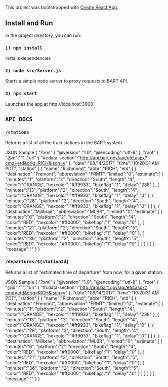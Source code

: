 This project was bootstrapped with [Create React App](https://github.com/facebook/create-react-app).

## Install and Run

In the project directory, you can run:

### `1) npm install`

Installs dependencies

### `2) node src/Server.js`


Starts a simple node server to proxy requests to BART API.


### `3) npm start`

Launches the app at http://localhost:3000

## `API DOCS`

### `/stations`

Returns a list of all the train stations in the BART system.

JSON Sample
{
"?xml":{
"@version":"1.0",
"@encoding":"utf-8"
},
"root":{
"@id":"1",
"uri":{
"#cdata-section":"http://api.bart.gov/api/etd.aspx?cmd=etd&orig=RICH&json=y"
},
"date":"08/14/2017",
"time":"10:20:31 AM PDT",
"station":[
{
"name":"Richmond",
"abbr":"RICH",
"etd":[
{
"destination":"Fremont",
"abbreviation":"FRMT",
"limited":"0",
"estimate":[
{
"minutes":"1",
"platform":"2",
"direction":"South",
"length":"4",
"color":"ORANGE",
"hexcolor":"#ff9933",
"bikeflag":"1",
"delay":"238"
},
{
"minutes":"13",
"platform":"2",
"direction":"South",
"length":"4",
"color":"ORANGE",
"hexcolor":"#ff9933",
"bikeflag":"1",
"delay":"0"
},
{
"minutes":"28",
"platform":"2",
"direction":"South",
"length":"4",
"color":"ORANGE",
"hexcolor":"#ff9933",
"bikeflag":"1",
"delay":"0"
}
]
},
{
"destination":"Millbrae",
"abbreviation":"MLBR",
"limited":"0",
"estimate":[
{
"minutes":"6",
"platform":"2",
"direction":"South",
"length":"4",
"color":"RED",
"hexcolor":"#ff0000",
"bikeflag":"1",
"delay":"0"
},
{
"minutes":"21",
"platform":"2",
"direction":"South",
"length":"5",
"color":"RED",
"hexcolor":"#ff0000",
"bikeflag":"1",
"delay":"0"
},
{
"minutes":"36",
"platform":"2",
"direction":"South",
"length":"5",
"color":"RED",
"hexcolor":"#ff0000",
"bikeflag":"1",
"delay":"0"
}
]
}
]
}
],
"message":""
}
}

### `/departures/${stationId}`

Returns a list of "estimated time of departure" from now, for a given station.

JSON Sample
{
"?xml":{
"@version":"1.0",
"@encoding":"utf-8"
},
"root":{
"@id":"1",
"uri":{
"#cdata-section":"http://api.bart.gov/api/etd.aspx?cmd=etd&orig=RICH&json=y"
},
"date":"08/14/2017",
"time":"10:20:31 AM PDT",
"station":[
{
"name":"Richmond",
"abbr":"RICH",
"etd":[
{
"destination":"Fremont",
"abbreviation":"FRMT",
"limited":"0",
"estimate":[
{
"minutes":"1",
"platform":"2",
"direction":"South",
"length":"4",
"color":"ORANGE",
"hexcolor":"#ff9933",
"bikeflag":"1",
"delay":"238"
},
{
"minutes":"13",
"platform":"2",
"direction":"South",
"length":"4",
"color":"ORANGE",
"hexcolor":"#ff9933",
"bikeflag":"1",
"delay":"0"
},
{
"minutes":"28",
"platform":"2",
"direction":"South",
"length":"4",
"color":"ORANGE",
"hexcolor":"#ff9933",
"bikeflag":"1",
"delay":"0"
}
]
},
{
"destination":"Millbrae",
"abbreviation":"MLBR",
"limited":"0",
"estimate":[
{
"minutes":"6",
"platform":"2",
"direction":"South",
"length":"4",
"color":"RED",
"hexcolor":"#ff0000",
"bikeflag":"1",
"delay":"0"
},
{
"minutes":"21",
"platform":"2",
"direction":"South",
"length":"5",
"color":"RED",
"hexcolor":"#ff0000",
"bikeflag":"1",
"delay":"0"
},
{
"minutes":"36",
"platform":"2",
"direction":"South",
"length":"5",
"color":"RED",
"hexcolor":"#ff0000",
"bikeflag":"1",
"delay":"0"
}
]
}
]
}
],
"message":""
}
}
